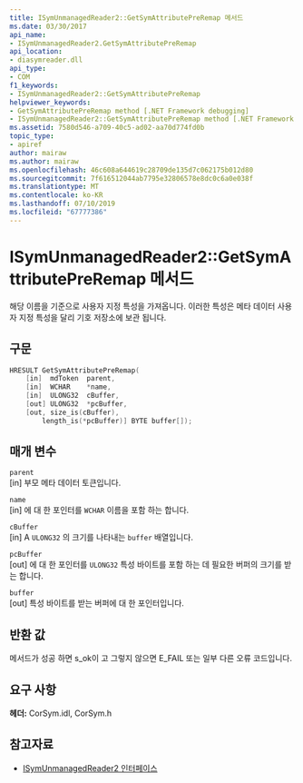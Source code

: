 ```yaml
---
title: ISymUnmanagedReader2::GetSymAttributePreRemap 메서드
ms.date: 03/30/2017
api_name:
- ISymUnmanagedReader2.GetSymAttributePreRemap
api_location:
- diasymreader.dll
api_type:
- COM
f1_keywords:
- ISymUnmanagedReader2::GetSymAttributePreRemap
helpviewer_keywords:
- GetSymAttributePreRemap method [.NET Framework debugging]
- ISymUnmanagedReader2::GetSymAttributePreRemap method [.NET Framework debugging]
ms.assetid: 7580d546-a709-40c5-ad02-aa70d774fd0b
topic_type:
- apiref
author: mairaw
ms.author: mairaw
ms.openlocfilehash: 46c608a644619c28709de135d7c062175b012d80
ms.sourcegitcommit: 7f616512044ab7795e32806578e8dc0c6a0e038f
ms.translationtype: MT
ms.contentlocale: ko-KR
ms.lasthandoff: 07/10/2019
ms.locfileid: "67777386"
---
```

# <a name="isymunmanagedreader2getsymattributepreremap-method"></a>ISymUnmanagedReader2::GetSymAttributePreRemap 메서드
해당 이름을 기준으로 사용자 지정 특성을 가져옵니다. 이러한 특성은 메타 데이터 사용자 지정 특성을 달리 기호 저장소에 보관 됩니다.  
  
## <a name="syntax"></a>구문  
  
```cpp  
HRESULT GetSymAttributePreRemap(  
    [in]  mdToken  parent,  
    [in]  WCHAR    *name,  
    [in]  ULONG32  cBuffer,  
    [out] ULONG32  *pcBuffer,  
    [out, size_is(cBuffer),  
        length_is(*pcBuffer)] BYTE buffer[]);  
```  
  
## <a name="parameters"></a>매개 변수  
 `parent`  
 [in] 부모 메타 데이터 토큰입니다.  
  
 `name`  
 [in] 에 대 한 포인터를 `WCHAR` 이름을 포함 하는 합니다.  
  
 `cBuffer`  
 [in] A `ULONG32` 의 크기를 나타내는 `buffer` 배열입니다.  
  
 `pcBuffer`  
 [out] 에 대 한 포인터를 `ULONG32` 특성 바이트를 포함 하는 데 필요한 버퍼의 크기를 받는 합니다.  
  
 `buffer`  
 [out] 특성 바이트를 받는 버퍼에 대 한 포인터입니다.  
  
## <a name="return-value"></a>반환 값  
 메서드가 성공 하면 s_ok이 고 그렇지 않으면 E_FAIL 또는 일부 다른 오류 코드입니다.  
  
## <a name="requirements"></a>요구 사항  
 **헤더:** CorSym.idl, CorSym.h  
  
## <a name="see-also"></a>참고자료

- [ISymUnmanagedReader2 인터페이스](../../../../docs/framework/unmanaged-api/diagnostics/isymunmanagedreader2-interface.md)
